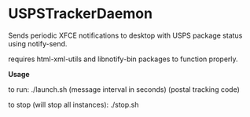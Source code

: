 # USPSTrackerDaemon

Sends periodic XFCE notifications to desktop with USPS package status using notify-send.

requires html-xml-utils and libnotify-bin packages to function properly.

**Usage**

to run:
./launch.sh (message interval in seconds) (postal tracking code)

to stop (will stop all instances):
./stop.sh

